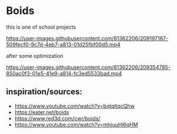 # Boids
this is one of school projects

https://user-images.githubusercontent.com/81362206/209197187-509fecf0-9c7d-4eb7-a813-01d25fbf00d5.mp4

after some optimization

https://user-images.githubusercontent.com/81362206/209354785-850ac0f3-01e5-41e9-a814-fc3ed5533bad.mp4

## inspiration/sources:
 - https://www.youtube.com/watch?v=bqtqltqcQhw
 - https://eater.net/boids
 - https://www.red3d.com/cwr/boids/
 - https://www.youtube.com/watch?v=mhjuuHl6qHM
